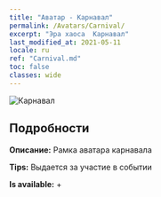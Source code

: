 ```yaml
---
title: "Аватар - Карнавал"
permalink: /Avatars/Carnival/
excerpt: "Эра хаоса  Карнавал"
last_modified_at: 2021-05-11
locale: ru
ref: "Carnival.md"
toc: false
classes: wide
---
```

 ![Карнавал](/images/a/avatarFrame_95.png)

## Подробности

 **Описание:** Рамка аватара карнавала 

 **Tips:** Выдается за участие в событии 

 **Is available:**  + 

